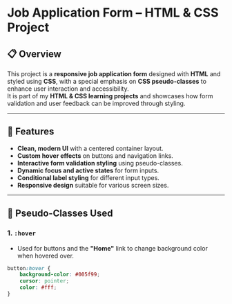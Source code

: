 # Job Application Form – HTML & CSS Project

## 📋 Overview
This project is a **responsive job application form** designed with **HTML** and styled using **CSS**, with a special emphasis on **CSS pseudo-classes** to enhance user interaction and accessibility.  
It is part of my **HTML & CSS learning projects** and showcases how form validation and user feedback can be improved through styling.

---

## 🎯 Features
- **Clean, modern UI** with a centered container layout.
- **Custom hover effects** on buttons and navigation links.
- **Interactive form validation styling** using pseudo-classes.
- **Dynamic focus and active states** for form inputs.
- **Conditional label styling** for different input types.
- **Responsive design** suitable for various screen sizes.

---

## 🧩 Pseudo-Classes Used

### 1. `:hover`
- Used for buttons and the **"Home"** link to change background color when hovered over.
```css
button:hover {
    background-color: #005f99;
    cursor: pointer;
    color: #fff;
}
